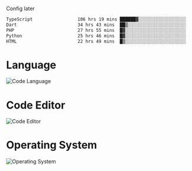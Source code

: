 <!-- ## Hi there 👋 -->
Config later

<!--
**rickrck/rickrck** is a ✨ _special_ ✨ repository because its `README.md` (this file) appears on your GitHub profile.

Here are some ideas to get you started:

- 🔭 I’m currently working on ...
- 🌱 I’m currently learning ...
- 👯 I’m looking to collaborate on ...
- 🤔 I’m looking for help with ...
- 💬 Ask me about ...
- 📫 How to reach me: ...
- 😄 Pronouns: ...
- ⚡ Fun fact: ...
-->

<!--START_SECTION:waka-->

```txt
TypeScript                 106 hrs 19 mins ██████▓░░░░░░░░░░░░░░░░░░   27.03 %
Dart                       34 hrs 43 mins  ██▒░░░░░░░░░░░░░░░░░░░░░░   08.83 %
PHP                        27 hrs 55 mins  █▓░░░░░░░░░░░░░░░░░░░░░░░   07.10 %
Python                     25 hrs 46 mins  █▓░░░░░░░░░░░░░░░░░░░░░░░   06.55 %
HTML                       22 hrs 49 mins  █▒░░░░░░░░░░░░░░░░░░░░░░░   05.80 %
```

<!--END_SECTION:waka-->

# Language
![Code Language](https://wakatime.com/share/@Rie/857855bd-8826-4360-bd0b-30668e651616.svg)

# Code Editor
![Code Editor](https://wakatime.com/share/@Rie/630d1d98-3d54-4afd-a23d-fa79134fc528.svg)

# Operating System
![Operating System](https://wakatime.com/share/@Rie/a7b1eb7d-159b-4b03-8226-3a05ad998782.svg)
